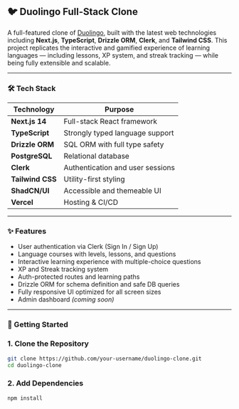 ## 🐦 Duolingo Full-Stack Clone

A full-featured clone of [Duolingo](https://www.duolingo.com), built with the latest web technologies including **Next.js**, **TypeScript**, **Drizzle ORM**, **Clerk**, and **Tailwind CSS**. This project replicates the interactive and gamified experience of learning languages — including lessons, XP system, and streak tracking — while being fully extensible and scalable.

---

### 🛠️ Tech Stack

| Technology     | Purpose                          |
|----------------|----------------------------------|
| **Next.js 14** | Full-stack React framework       |
| **TypeScript** | Strongly typed language support  |
| **Drizzle ORM**| SQL ORM with full type safety    |
| **PostgreSQL** | Relational database              |
| **Clerk**      | Authentication and user sessions |
| **Tailwind CSS** | Utility-first styling          |
| **ShadCN/UI**  | Accessible and themeable UI      |
| **Vercel**     | Hosting & CI/CD                  |

---

### ✨ Features

-  User authentication via Clerk (Sign In / Sign Up)
-  Language courses with levels, lessons, and questions
-  Interactive learning experience with multiple-choice questions
-  XP and Streak tracking system
-  Auth-protected routes and learning paths
-  Drizzle ORM for schema definition and safe DB queries
-  Fully responsive UI optimized for all screen sizes
-  Admin dashboard *(coming soon)*

---

### 🚀 Getting Started

### 1. Clone the Repository

```bash
git clone https://github.com/your-username/duolingo-clone.git
cd duolingo-clone

```

### 2. Add Dependencies
```bash
npm install
```



